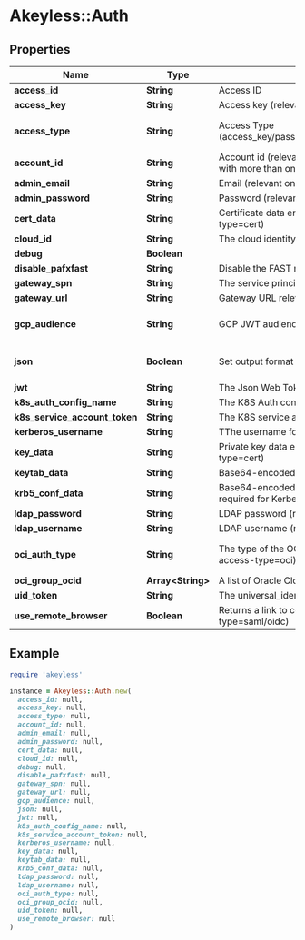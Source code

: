 # Akeyless::Auth

## Properties

| Name | Type | Description | Notes |
| ---- | ---- | ----------- | ----- |
| **access_id** | **String** | Access ID | [optional] |
| **access_key** | **String** | Access key (relevant only for access-type&#x3D;access_key) | [optional] |
| **access_type** | **String** | Access Type (access_key/password/saml/ldap/k8s/azure_ad/oidc/aws_iam/universal_identity/jwt/gcp/cert) | [optional][default to &#39;access_key&#39;] |
| **account_id** | **String** | Account id (relevant only for access-type&#x3D;password where the email address is associated with more than one account) | [optional] |
| **admin_email** | **String** | Email (relevant only for access-type&#x3D;password) | [optional] |
| **admin_password** | **String** | Password (relevant only for access-type&#x3D;password) | [optional] |
| **cert_data** | **String** | Certificate data encoded in base64. Used if file was not provided. (relevant only for access-type&#x3D;cert) | [optional] |
| **cloud_id** | **String** | The cloud identity (relevant only for access-type&#x3D;azure_ad,aws_iam,gcp) | [optional] |
| **debug** | **Boolean** |  | [optional] |
| **disable_pafxfast** | **String** | Disable the FAST negotiation in the Kerberos authentication method | [optional] |
| **gateway_spn** | **String** | The service principal name of the gateway as registered in LDAP (i.e., HTTP/gateway) | [optional] |
| **gateway_url** | **String** | Gateway URL relevant only for access-type&#x3D;k8s/oauth2/saml/oidc | [optional] |
| **gcp_audience** | **String** | GCP JWT audience | [optional][default to &#39;akeyless.io&#39;] |
| **json** | **Boolean** | Set output format to JSON | [optional][default to false] |
| **jwt** | **String** | The Json Web Token (relevant only for access-type&#x3D;jwt/oidc) | [optional] |
| **k8s_auth_config_name** | **String** | The K8S Auth config name (relevant only for access-type&#x3D;k8s) | [optional] |
| **k8s_service_account_token** | **String** | The K8S service account token. (relevant only for access-type&#x3D;k8s) | [optional] |
| **kerberos_username** | **String** | TThe username for the entry within the keytab to authenticate via Kerberos | [optional] |
| **key_data** | **String** | Private key data encoded in base64. Used if file was not provided.(relevant only for access-type&#x3D;cert) | [optional] |
| **keytab_data** | **String** | Base64-encoded content of a valid keytab file, containing the service account&#39;s entry. | [optional] |
| **krb5_conf_data** | **String** | Base64-encoded content of a valid krb5.conf file, specifying the settings and parameters required for Kerberos authentication. | [optional] |
| **ldap_password** | **String** | LDAP password (relevant only for access-type&#x3D;ldap) | [optional] |
| **ldap_username** | **String** | LDAP username (relevant only for access-type&#x3D;ldap) | [optional] |
| **oci_auth_type** | **String** | The type of the OCI configuration to use [instance/apikey/resource] (relevant only for access-type&#x3D;oci) | [optional][default to &#39;apikey&#39;] |
| **oci_group_ocid** | **Array&lt;String&gt;** | A list of Oracle Cloud IDs groups (relevant only for access-type&#x3D;oci) | [optional] |
| **uid_token** | **String** | The universal_identity token (relevant only for access-type&#x3D;universal_identity) | [optional] |
| **use_remote_browser** | **Boolean** | Returns a link to complete the authentication remotely (relevant only for access-type&#x3D;saml/oidc) | [optional] |

## Example

```ruby
require 'akeyless'

instance = Akeyless::Auth.new(
  access_id: null,
  access_key: null,
  access_type: null,
  account_id: null,
  admin_email: null,
  admin_password: null,
  cert_data: null,
  cloud_id: null,
  debug: null,
  disable_pafxfast: null,
  gateway_spn: null,
  gateway_url: null,
  gcp_audience: null,
  json: null,
  jwt: null,
  k8s_auth_config_name: null,
  k8s_service_account_token: null,
  kerberos_username: null,
  key_data: null,
  keytab_data: null,
  krb5_conf_data: null,
  ldap_password: null,
  ldap_username: null,
  oci_auth_type: null,
  oci_group_ocid: null,
  uid_token: null,
  use_remote_browser: null
)
```

